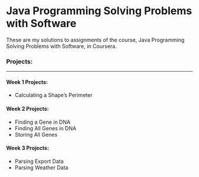# Java Programming Solving Problems with Software

These are my solutions to assignments of the course, Java Programming Solving Problems with Software, in Coursera.


### Projects:
----------------------------
#### Week 1 Projects: 

- Calculating a Shape’s Perimeter



#### Week 2 Projects:
- Finding a Gene in DNA
- Finding All Genes in DNA
- Storing All Genes


#### Week 3 Projects:
- Parsing Export Data
- Parsing Weather Data
